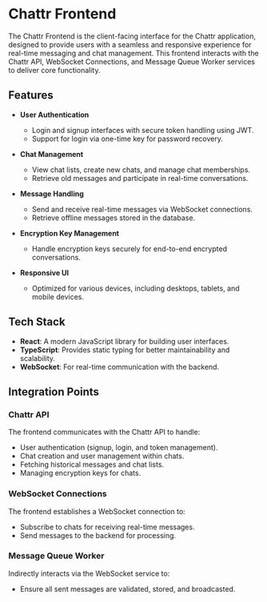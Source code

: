 # Chattr Frontend

The Chattr Frontend is the client-facing interface for the Chattr application, designed to provide users with a seamless and responsive experience for real-time messaging and chat management.
This frontend interacts with the Chattr API, WebSocket Connections, and Message Queue Worker services to deliver core functionality.

## Features

- **User Authentication**
  - Login and signup interfaces with secure token handling using JWT.
  - Support for login via one-time key for password recovery.

- **Chat Management**
  - View chat lists, create new chats, and manage chat memberships.
  - Retrieve old messages and participate in real-time conversations.

- **Message Handling**
  - Send and receive real-time messages via WebSocket connections.
  - Retrieve offline messages stored in the database.

- **Encryption Key Management**
  - Handle encryption keys securely for end-to-end encrypted conversations.

- **Responsive UI**
  - Optimized for various devices, including desktops, tablets, and mobile devices.

## Tech Stack

- **React**: A modern JavaScript library for building user interfaces.
- **TypeScript**: Provides static typing for better maintainability and scalability.
- **WebSocket**: For real-time communication with the backend.

## Integration Points

### Chattr API
The frontend communicates with the Chattr API to handle:
- User authentication (signup, login, and token management).
- Chat creation and user management within chats.
- Fetching historical messages and chat lists.
- Managing encryption keys for chats.

### WebSocket Connections
The frontend establishes a WebSocket connection to:
- Subscribe to chats for receiving real-time messages.
- Send messages to the backend for processing.

### Message Queue Worker
Indirectly interacts via the WebSocket service to:
- Ensure all sent messages are validated, stored, and broadcasted.
